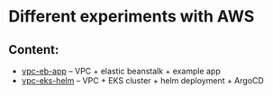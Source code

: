 # Different experiments with AWS

## Content: 
 - [vpc-eb-app](vpc-eb-helm) – VPC + elastic beanstalk + example app
 - [vpc-eks-helm](vpc-eks-helm) – VPC + EKS cluster + helm deployment + ArgoCD
